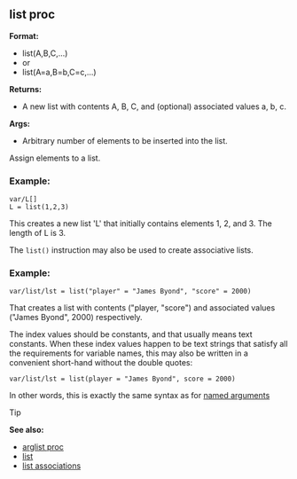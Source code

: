 ## list proc

**Format:**
+   list(A,B,C,...)
+   or
+   list(A=a,B=b,C=c,...)

**Returns:**
+   A new list with contents A, B, C, and (optional) associated values
    a, b, c.

**Args:**
+   Arbitrary number of elements to be inserted into the list.


Assign elements to a list.
### Example:

```dm
var/L[]
L = list(1,2,3)
```

This creates a new list \'L\' that initially contains elements 1, 2, and 3. The
length of L is 3. 

The `list()` instruction may also be used to
create associative lists.
### Example:

```dm
var/list/lst = list("player" = "James Byond", "score" = 2000)
```

That creates a list with contents
("player, "score") and associated values ("James Byond", 2000)
respectively. 

The index values should be constants, and that
usually means text constants. When these index values happen to be text
strings that satisfy all the requirements for variable names, this may
also be written in a convenient short-hand without the double quotes:

```dm
var/list/lst = list(player = "James Byond", score = 2000)
```
 
In other words, this is exactly the same
syntax as for [named arguments](/ref/proc/arguments/named.md) 

> [!TIP] 
> **See also:**
> +   [arglist proc](/ref/proc/arglist.md) 
> +   [list](/ref/list.md) 
> +   [list associations](/ref/list/associations.md) 